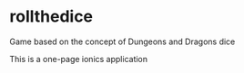 # rollthedice
Game based on the concept of Dungeons and Dragons dice

This is a one-page ionics application

